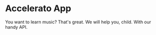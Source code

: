 # Accelerato App
You want to learn music? That's great. We will help you, child. With our handy API.
